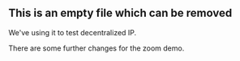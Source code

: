 ## This is an empty file which can be removed

We've using it to test decentralized IP.

There are some further changes for the zoom demo.
